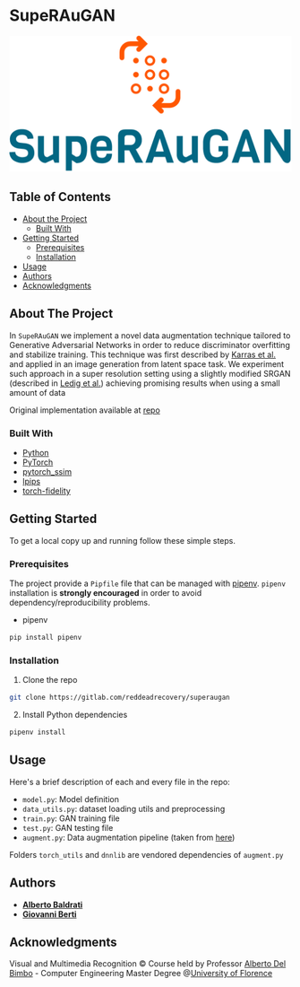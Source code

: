 # SupeRAuGAN

![](logo/logo_large.png "Logo")


## Table of Contents

* [About the Project](#about-the-project)
  * [Built With](#built-with)
* [Getting Started](#getting-started)
  * [Prerequisites](#prerequisites)
  * [Installation](#installation)
* [Usage](#usage)
* [Authors](#authors)
* [Acknowledgments](#acknowledgments)


## About The Project

In ```SupeRAuGAN``` we implement a novel data augmentation technique tailored to Generative Adversarial Networks in order to reduce discriminator overfitting and stabilize training. This technique was first described by [Karras et al.](https://arxiv.org/abs/2006.06676) and applied in an image generation from latent space task. We experiment such approach in a super resolution setting using a slightly modified SRGAN (described in [Ledig et al.](https://arxiv.org/abs/1609.04802)) achieving promising results when using a small amount of data

Original implementation available at [repo](https://github.com/NVlabs/stylegan2-ada-pytorch)

### Built With

* [Python](https://www.python.org/)
* [PyTorch](https://pytorch.org/)
* [pytorch_ssim](https://github.com/Po-Hsun-Su/pytorch-ssim)
* [lpips](https://github.com/richzhang/PerceptualSimilarity)
* [torch-fidelity](https://github.com/toshas/torch-fidelity)


## Getting Started

To get a local copy up and running follow these simple steps.

### Prerequisites

The project provide a ```Pipfile``` file that can be managed with [pipenv](https://github.com/pypa/pipenv).
```pipenv``` installation is **strongly encouraged** in order to avoid dependency/reproducibility problems.

* pipenv
```sh
pip install pipenv
```

### Installation
 
1. Clone the repo
```sh
git clone https://gitlab.com/reddeadrecovery/superaugan
```
2. Install Python dependencies
```sh
pipenv install
```

## Usage
Here's a brief description of each and every file in the repo:

* ```model.py```: Model definition
* ```data_utils.py```: dataset loading utils and preprocessing
* ```train.py```: GAN training file 
* ```test.py```: GAN testing file
* ```augment.py```: Data augmentation pipeline (taken from [here](https://github.com/NVlabs/stylegan2-ada-pytorch))

Folders ```torch_utils``` and ```dnnlib``` are vendored dependencies of ```augment.py```

## Authors

* [**Alberto Baldrati**](https://github.com/ABaldrati)
* [**Giovanni Berti**](https://github.com/giovanniberti)


## Acknowledgments
Visual and Multimedia Recognition © Course held by Professor [Alberto Del Bimbo](https://scholar.google.it/citations?user=bf2ZrFcAAAAJ) - Computer Engineering Master Degree @[University of Florence](https://www.unifi.it/changelang-eng.html)

